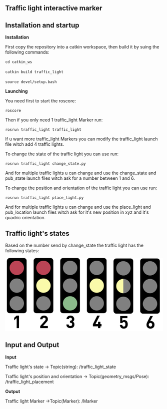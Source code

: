## **Traffic light interactive marker**

## **Installation and startup**

**Installation**

First copy the repository into a catkin workspace, then build it by suing the following commands:

    cd catkin_ws

    catkin build traffic_light
    
    source devel/setup.bash

**Launching**

You need first to start the roscore:

    roscore

Then if you only need 1 traffic_light Marker run:

    rosrun traffic_light traffic_light

If u want more traffic_light Markers you can modify the traffic_light launch file witch add 4 traffic lights.

To change the state of the traffic light you can use run: 
    
    rosrun traffic_light change_state.py

And for multiple traffic lights u can change and use the change_state and pub_state launch files witch ask for a number between 1 and 6.

To change the position and orientation of the traffic light you can use run: 
    
    rosrun traffic_light place_light.py

And for multiple traffic lights u can change and use the place_light and pub_location launch files witch ask for it's new position in xyz and it's quadric orientation. 

## **Traffic light's states**

Based on the number send by change_state the traffic light has the following states:

![Marker](traffic_light_state.png)

## **Input and Output**

**Input**

Traffic light's state  -> Topic(string): /traffic_light_state

Traffic light's position and orientation  -> Topic(geometry_msgs/Pose): /traffic_light_placement

**Output**

Traffic light Marker ->Topic(Marker): /Marker